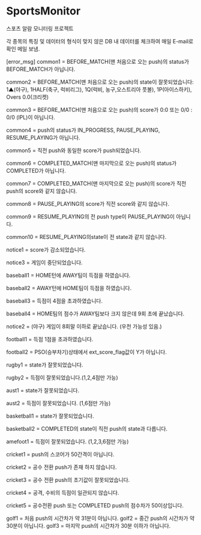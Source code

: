 # SportsMonitor

스포츠 알람 모니터링 프로젝트 

각 종목의 특징 및 데이터의 형식이 맞지 않은 DB 내 데이터를 체크하여 매일 E-mail로 확인 메일 보냄. 

[error_msg]
common1 = BEFORE_MATCH(맨 처음으로 오는 push)의 status가 BEFORE_MATCH가 아닙니다.

common2 = BEFORE_MATCH(맨 처음으로 오는 push)의 state이 잘못되었습니다: 1▲(야구), 1HALF(축구, 럭비리그), 1Q(럭비, 농구,오스트리아 풋볼),  1P(아이스하키), Overs 0.0(크리켓)

common3 = BEFORE_MATCH(맨 처음으로 오는 push)의 score가 0:0 또는 0/0 : 0/0 (IPL)이 아닙니다.

common4 = push의 status가 IN_PROGRESS, PAUSE_PLAYING, RESUME_PLAYING가 아닙니다.

common5 = 직전 push와 동일한 score가 push되었습니다.

common6 = COMPLETED_MATCH(맨 마지막으로 오는 push)의 status가COMPLETED가 아닙니다.

common7 = COMPLETED_MATCH(맨 마지막으로 오는 push)의 score가 직전 push의 score와 같지 않습니다.

common8 = PAUSE_PLAYING의 score가 직전 score와 같지 않습니다.

common9 = RESUME_PLAYING의 전 push type이 PAUSE_PLAYING이 아닙니다.

common10 = RESUME_PLAYING의state이 전 state과 같지 않습니다. 

notice1 = score가 감소되었습니다. 

notice3 = 게임이 중단되었습니다. 

baseball1 = HOME턴에 AWAY팀이 득점을 하였습니다.

baseball2 = AWAY턴에 HOME팀이 득점을 하였습니다.

baseball3 = 득점이 4점을 초과하였습니다.

baseball4 = HOME팀의 점수가 AWAY팀보다 크지 않은데 9회 초에 끝났습니다.

notice2 = (야구) 게임이 8회말 이하로 끝났습니다. (우천 가능성 있음.)

football1 = 득점 1점을 초과하였습니다.

football2 = PSO(승부차기)상태에서 ext_score_flag값이 Y가 아닙니다.

rugby1 = state가 잘못되었습니다.

rugby2 = 득점이 잘못되었습니다.(1,2,4점만 가능)

aust1 = state가 잘못되었습니다.

aust2 = 득점이 잘못되었습니다. (1,6점만 가능)

basketball1 = state가 잘못되었습니다.

basketball2 = COMPLETED의 state이 직전 push의 state과 다릅니다. 

amefoot1 = 득점이 잘못되었습니다. (1,2,3,6점만 가능)

cricket1 = push의 스코어가 50간격이 아닙니다. 

cricket2 = 공수 전환 push가 존재 하지 않습니다.

cricket3 = 공수 전환 push의 초기값이 잘못되었습니다.

cricket4 = 공격, 수비의 득점이 일관되지 않습니다. 

cricket5 = 공수전환 push 또는 COMPLETED push의 점수차가 50이상입니다. 

golf1 = 처음 push의 시간차가 약 31분이 아닙니다.
golf2 = 중간 push의 시간차가 약 30분이 아닙니다.
golf3 = 마지막 push의 시간차가 30분 이하가 아닙니다. 

